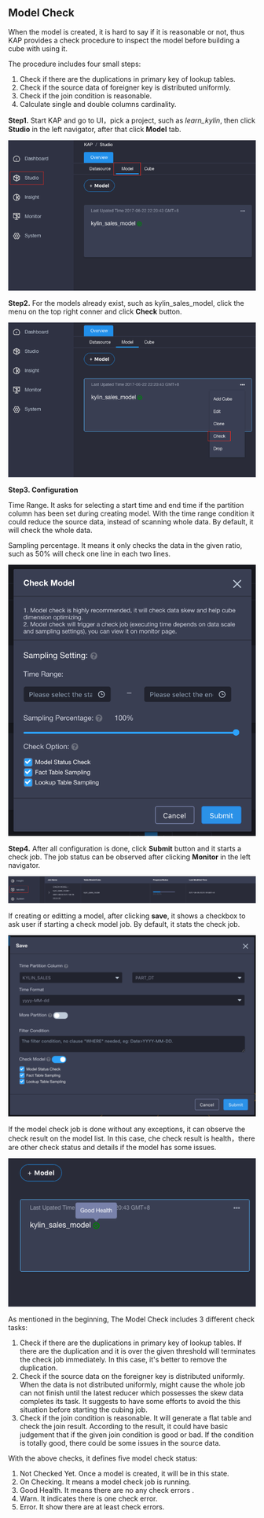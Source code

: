## Model Check

When the model is created, it is hard to say if it is reasonable or not, thus KAP provides a check procedure to inspect the model before building a cube with using it.

The procedure includes four small steps:

1. Check if there are the duplications in primary key of lookup tables.
2. Check if the source data of foreigner key is distributed uniformly.
3. Check if the join condition is reasonable.
4. Calculate single and double columns cardinality.

**Step1.** Start KAP and go to UI，pick a project, such as *learn_kylin*,  then click **Studio** in the left navigator, after that click **Model** tab.

![](images/model_check/24_model_diagnose_1.png)

**Step2.** For the models already exist, such as kylin_sales_model, click the menu on the top right conner and click **Check** button.

![](images/model_check/24_model_diagnose_2.png)

**Step3. Configuration**

Time Range. It asks for selecting a start time and end time if the partition column has been set during creating model. With the time range condition it could reduce the source data, instead of scanning whole data. By default, it will check the whole data.

Sampling percentage. It means it only checks the data in the given ratio, such as 50% will check one line in each two lines.

![](images/model_check/25_model_check.png)

**Step4.** After all configuration is done, click **Submit** button and it starts a check job. The job status can be observed after clicking **Monitor** in the left navigator.

![](images/model_check/24_model_diagnose_4.png)

If creating or editting a model, after clicking **save**, it shows a checkbox to ask user if starting a check model job. By default, it stats the check job.

![](images/model_check/25_model_save.png)

If the model check job is done without any exceptions, it can observe the check result on the model list. In this case, che check result is health，there are other check status and details if the model has some issues.

![](images/model_check/24_model_diagnose_6.png)

As mentioned in the beginning, The Model Check includes 3 different check tasks:

1. Check if there are the duplications in primary key of lookup tables. If there are the duplication and it is over the given threshold will terminates the check job immediately. In this case, it's better to remove the duplication.
2. Check if the source data on the foreigner key is distributed uniformly. When the data is not distributed uniformly, might cause the whole job can not finish until the latest reducer which possesses the skew data completes its task. It suggests to have some efforts to avoid the this situation before starting the cubing job. 
3. Check if the join condition is reasonable. It will generate a flat table and check the join result. According to the result, it could have basic judgement that if the given join condition is good or bad. If the condition is totally good, there could be some issues in the source data.

With the above checks, it defines five model check status:

1. Not Checked Yet. Once a model is created, it will be in this state.
2. On Checking. It means a model check job is running.
3. Good Health. It means there are no any check errors .
4. Warn. It indicates there is one check error.
5. Error. It show there are at least check errors.